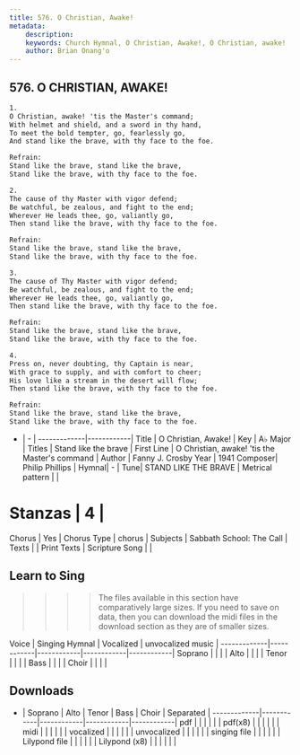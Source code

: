 ```yaml
---
title: 576. O Christian, Awake!
metadata:
    description: 
    keywords: Church Hymnal, O Christian, Awake!, O Christian, awake! 'tis the Master's command, Stand like the brave
    author: Brian Onang'o
---
```



## 576. O CHRISTIAN, AWAKE!

```txt
1.
O Christian, awake! 'tis the Master's command; 
With helmet and shield, and a sword in thy hand, 
To meet the bold tempter, go, fearlessly go, 
And stand like the brave, with thy face to the foe. 

Refrain:
Stand like the brave, stand like the brave, 
Stand like the brave, with thy face to the foe. 

2.
The cause of thy Master with vigor defend; 
Be watchful, be zealous, and fight to the end; 
Wherever He leads thee, go, valiantly go, 
Then stand like the brave, with thy face to the foe. 

Refrain:
Stand like the brave, stand like the brave, 
Stand like the brave, with thy face to the foe. 

3.
The cause of Thy Master with vigor defend; 
Be watchful, be zealous, and fight to the end; 
Wherever He leads thee, go, valiantly go, 
Then stand like the brave, with thy face to the foe. 

Refrain:
Stand like the brave, stand like the brave, 
Stand like the brave, with thy face to the foe. 

4.
Press on, never doubting, thy Captain is near, 
With grace to supply, and with comfort to cheer; 
His love like a stream in the desert will flow; 
Then stand like the brave, with thy face to the foe.

Refrain:
Stand like the brave, stand like the brave, 
Stand like the brave, with thy face to the foe. 

```

- |   -  |
-------------|------------|
Title | O Christian, Awake! |
Key | A♭ Major |
Titles | Stand like the brave |
First Line | O Christian, awake! 'tis the Master's command |
Author | Fanny J. Crosby
Year | 1941
Composer| Philip Phillips |
Hymnal|  - |
Tune| STAND LIKE THE BRAVE |
Metrical pattern | |
# Stanzas | 4 |
Chorus | Yes |
Chorus Type | chorus |
Subjects | Sabbath School: The Call |
Texts |  |
Print Texts | 
Scripture Song |  |
  
## Learn to Sing

>>>> The files available in this section have comparatively large sizes. If you need to save on data, then you can download the midi files in the download section as they are of smaller sizes.

Voice |  Singing Hymnal | Vocalized | unvocalized music |
-------------|------------|------------|------------|------------|
Soprano | | | |
Alto | | | |
Tenor | | | |
Bass | | | |
Choir | | | |

## Downloads

- |  Soprano | Alto | Tenor | Bass | Choir | Separated |
-------------|------------|------------|------------|------------|
pdf | | | | | |
pdf(x8) | | | | | |
midi | | | | | |
vocalized | | | | | |
unvocalized | | | | | |
singing file | | | | | |
Lilypond file | | | | | |
Lilypond (x8) | | | | | |
  